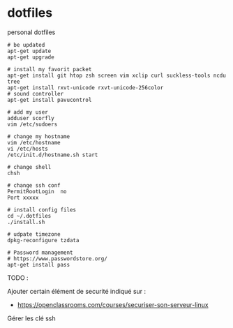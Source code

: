 # dotfiles

personal dotfiles

```
# be updated
apt-get update
apt-get upgrade
```
```
# install my favorit packet
apt-get install git htop zsh screen vim xclip curl suckless-tools ncdu tree
apt-get install rxvt-unicode rxvt-unicode-256color
# sound controller
apt-get install pavucontrol
```
```
# add my user
adduser scorfly
vim /etc/sudoers
```
```
# change my hostname
vim /etc/hostname
vi /etc/hosts
/etc/init.d/hostname.sh start
```
```
# change shell
chsh
```
```
# change ssh conf
PermitRootLogin  no
Port xxxxx
```
```
# install config files
cd ~/.dotfiles
./install.sh
```
```
# udpate timezone
dpkg-reconfigure tzdata
```
```
# Password management
# https://www.passwordstore.org/
apt-get install pass
```

TODO :

Ajouter certain élément de securité indiqué sur :
 - https://openclassrooms.com/courses/securiser-son-serveur-linux

Gérer les clé ssh
